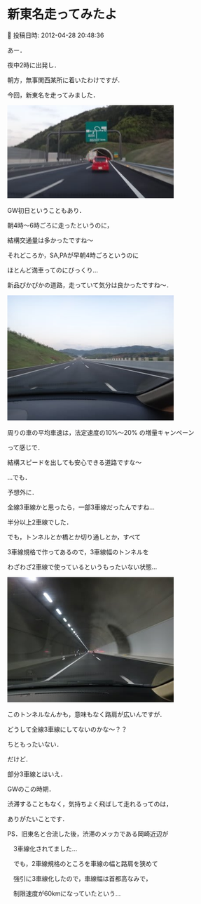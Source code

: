# 新東名走ってみたよ

📅 投稿日時: 2012-04-28 20:48:36

あー．


夜中2時に出発し．


朝方，無事関西某所に着いたわけですが．





今回，新東名を走ってみました．




![b46ab2572034fa347a245ebe6455e8f0.jpg](images/b46ab2572034fa347a245ebe6455e8f0.jpg)




GW初日ということもあり．


朝4時～6時ごろに走ったというのに，


結構交通量は多かったですね～


それどころか，SA,PAが早朝4時ごろというのに


ほとんど満車ってのにびっくり…





新品ぴかぴかの道路，走っていて気分は良かったですね～．




![9e1a83519b8e68dd0b0c3cc74a19de80.jpg](images/9e1a83519b8e68dd0b0c3cc74a19de80.jpg)




周りの車の平均車速は，法定速度の10%～20% の増量キャンペーン


って感じで．


結構スピードを出しても安心できる道路ですな～





…でも．


予想外に．


全線3車線かと思ったら，一部3車線だったんですね…


半分以上2車線でした．


でも，トンネルとか橋とか切り通しとか，すべて


3車線規格で作ってあるので，3車線幅のトンネルを


わざわざ2車線で使っているというもったいない状態…




![476e97bbb29a13379042d72d96a1c929.jpg](images/476e97bbb29a13379042d72d96a1c929.jpg)




このトンネルなんかも，意味もなく路肩が広いんですが．


どうして全線3車線にしてないのかな～？？


ちともったいない．





だけど．


部分3車線とはいえ．


GWのこの時期．


渋滞することもなく，気持ちよく飛ばして走れるってのは，


ありがたいことです．





PS．旧東名と合流した後，渋滞のメッカである岡崎近辺が


　3車線化されてました…


　でも，2車線規格のところを車線の幅と路肩を狭めて


　強引に3車線化したので，車線幅は首都高なみで，


　制限速度が60kmになっていたという…
